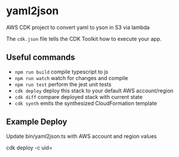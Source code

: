 # yaml2json
AWS CDK project to convert yaml to yson in S3 via lambda

The `cdk.json` file tells the CDK Toolkit how to execute your app.

## Useful commands

* `npm run build`   compile typescript to js
* `npm run watch`   watch for changes and compile
* `npm run test`    perform the jest unit tests
* `cdk deploy`      deploy this stack to your default AWS account/region
* `cdk diff`        compare deployed stack with current state
* `cdk synth`       emits the synthesized CloudFormation template

## Example Deploy
Update bin/yaml2json.ts with AWS account and region values

cdk deploy -c uid=<unique-identifier>